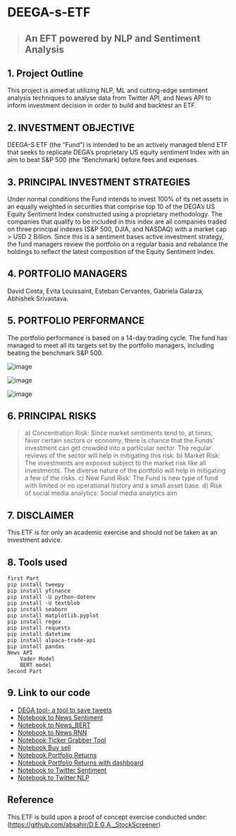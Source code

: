 # DEEGA-s-ETF


> ## An EFT powered by NLP and Sentiment Analysis ##

## 1. Project Outline ##

This project is aimed at utilizing NLP, ML and cutting-edge sentiment analysis techniques to analyse data from Twitter API, and News API to inform investment decision in order to build and backtest an ETF.
		
## 2. INVESTMENT OBJECTIVE ## 
DEEGA-S ETF (the “Fund”) is intended to be an actively managed blend ETF that seeks to replicate DEGA’s proprietary US equity sentiment Index with an aim to beat S&P 500 (the “Benchmark) before fees and expenses.

## 3. PRINCIPAL INVESTMENT STRATEGIES ##
Under normal conditions the Fund intends to invest 100% of its net assets in an equally weighted in securities that comprise top 10 of the DEGA’s US Equity Sentiment Index constructed using a proprietary methodology. The companies that qualify to be included in this index are all companies traded on three principal indexes (S&P 500, DJIA, and NASDAQ) with a market cap > USD 2 Billion. Since this is a sentiment bases active investment strategy, the fund managers review the portfolio on a regular basis and rebalance the holdings to reflect the latest composition of the Equity Sentiment Index.

## 4. PORTFOLIO MANAGERS ##
David Costa, Evita Louissaint, Esteban Cervantes, Gabriela Galarza, Abhishek Srivastava. 

## 5. PORTFOLIO PERFORMANCE ##

The portfolio performance is based on a 14-day trading cycle. The fund has managed to meet all its targets set by the portfolio managers, including beating the benchmark S&P 500. 
                       
![image](https://user-images.githubusercontent.com/34671710/115123185-ef5b3500-9f89-11eb-8671-acd18ee50f14.png)

![image](https://user-images.githubusercontent.com/34671710/115123309-67c1f600-9f8a-11eb-95f8-973d93f867e3.png)

![image](https://user-images.githubusercontent.com/34671710/115123318-74464e80-9f8a-11eb-8e08-f7bb6689e555.png)

  
## 6. PRINCIPAL RISKS ##
> a)	Concentration Risk: Since market sentiments tend to, at times, favor certain sectors or economy, there is chance that the Funds’ investment can get crowded into a particular sector. The regular reviews of the sector will help in mitigating this risk.
> b)	Market Risk: The investments are exposed subject to the market risk like all investments. The diverse nature of the portfolio will help in mitigating a few of the risks.
> c)	New Fund Risk: The Fund is new type of fund with limited or no operational history and a small asset base. 
> d)	Risk of social media analytics: Social media analytics aim 


## 7. DISCLAIMER ##

This ETF is for only an academic exercise and should not be taken as an investment advice.  



## 8. Tools used ##

```
first Part
pip install tweepy
pip install yfinance 
pip install -U python-dotenv
pip install -U textblob
pip install seaborn
pip install matplotlib.pyplot
pip install regex
pip install requests
pip install datetime
pip install alpaca-trade-api
pip install pandas
News API
	Vader Model
	BERT model
Second Part

```



## 9. Link to our code ##

* [DEGA tool- a tool to save tweets](Code/DEGA_TOOL.ipynb)
* [Notebook to News Sentiment](Code/NEWS_API.ipynb)
* [Notebook to News_BERT](Code/NEWS_BERT.ipynb)
* [Notebook to News RNN](Code/NEWS_RNN.ipynb)
* [Notebook Ticker Grabber Tool](Code/Ticker_Grabber_Tool.ipynb)
* [Notebook Buy sell](Code/buysell.ipynb)
* [Notebook Portfolio Returns](Code/portfolio_returns2.ipynb)
* [Notebook Portfolio Returns with dashboard](Code/portfolio_returns_with_dashboard.ipynb)
* [Notebook to Twitter Sentiment](Code/Gabby_Sentiment_Master.ipynb)
* [Notebook to Twitter NLP](Code/NLP_twitter1.ipynb)

## Reference ##
This ETF is build upon a proof of concept exercise conducted under: (https://github.com/absahir/D.E.G.A._StockScreener)
